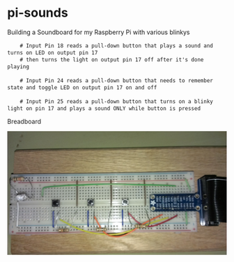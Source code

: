 pi-sounds
=========

Building a Soundboard for my Raspberry Pi with various blinkys

        # Input Pin 18 reads a pull-down button that plays a sound and turns on LED on output pin 17
        # then turns the light on output pin 17 off after it's done playing
        
        # Input Pin 24 reads a pull-down button that needs to remember state and toggle LED on output pin 17 on and off
        
        # Input Pin 25 reads a pull-down button that turns on a blinky light on pin 17 and plays a sound ONLY while button is pressed


Breadboard

![Breadboard Layout](breadboard.jpg)
